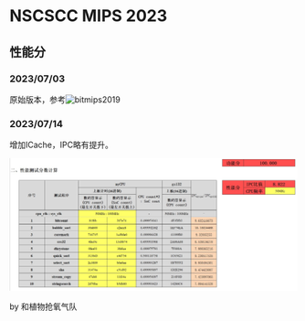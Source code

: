 # NSCSCC MIPS 2023
## 性能分

### 2023/07/03

原始版本，参考![bitmips2019](https://github.com/Silverster98/bitmips2019)

### 2023/07/14

增加ICache，IPC略有提升。

![](./pic/perf.jpg)

by 和植物抢氧气队